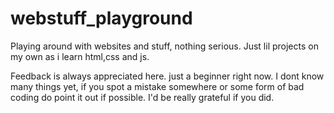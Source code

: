 # webstuff_playground
Playing around with websites and stuff, nothing serious. Just lil projects on my own as i learn html,css and js.


Feedback is always appreciated here. just a beginner right now.
I dont know many things yet, if you spot a mistake somewhere or some form of bad coding do point it out if possible. I'd be really grateful if you did.

